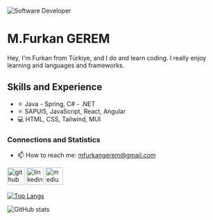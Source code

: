 ![Software Developer](https://yt3.ggpht.com/uwp6dGJl-Osax8drrozn_I1QDHrSubFp95EpQvT4Lruen3ooi8QTmcaFsOCIF7zp4936AdkuzAs=w2120)

# M.Furkan GEREM
Hey, I'm Furkan from Türkiye, and I do and learn coding. I really enjoy learning and languages and frameworks.

## Skills and Experience
* ⚛ Java - Spring, C# - .NET
* ⚛ SAPUI5, JavaScript, React, Angular
* 💻  HTML, CSS, Tailwind, MUI

### Connections and Statistics 
- 📫 How to reach me: mfurkangerem@gmail.com

[<img src='https://cdn.jsdelivr.net/npm/simple-icons@3.0.1/icons/github.svg' alt='github' height='40'>](https://github.com/furkangerem)  [<img src='https://cdn.jsdelivr.net/npm/simple-icons@3.0.1/icons/linkedin.svg' alt='linkedin' height='40'>](https://www.linkedin.com/in/furkangerem/)  [<img src='https://cdn.jsdelivr.net/npm/simple-icons@3.0.1/icons/medium.svg' alt='medium' height='40'>]([https://medium.com/@mfurkangerem](https://furkangerem.medium.com/))  

[![Top Langs](https://github-readme-stats.vercel.app/api/top-langs/?username=furkangerem)](https://github.com/anuraghazra/github-readme-stats)

![GitHub stats](https://github-readme-stats.vercel.app/api?username=furkangerem&show_icons=true)
